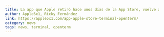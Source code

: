 ```yaml
---
title: La app que Apple retiró hace unos días de la App Store, vuelve a estar disponible
author: Apple5x1, Ricky Fernández
link: https://apple5x1.com/app-apple-store-terminal-openterm/
category: news
tags: news, terminal, openterm
---
```

